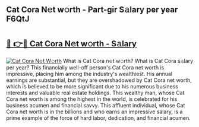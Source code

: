 ## Cat Cora N𝚎t w𝚘rth - Part-gir S𝚊lary per year F6QtJ

# <h2><a href="http://gc52e6o.nevu.top/?p=Cat+Cora">🔗 👉🔴 Cat Cora N𝚎t w𝚘rth - S𝚊lary</a></h2>

[![Cat Cora N𝚎t W𝚘rth](https://i.imgur.com/Oavwk0R.jpeg)](http://gc52e6o.nevu.top/?p=Cat+Cora)
What is Cat Cora n𝚎t w𝚘rth? What is Cat Cora s𝚊lary per year?
This financially well-off person's Cat Cora net worth is impressive, placing him among the industry's wealthiest. His annual earnings are substantial, but they are overshadowed by Cat Cora net worth, which is believed to be more significant due to his numerous business interests and valuable real estate holdings. This wealthy man, whose Cat Cora net worth is among the highest in the world, is celebrated for his business acumen and financial savvy. This affluent individual, whose Cat Cora net worth is in the billions and who earns an impressive salary, is a prime example of the force of hard labor, dedication, and financial acumen.

